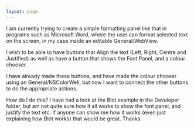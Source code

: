 ```yaml
---
layout: page
---
```


I am currently trying to create a simple formatting panel like that in programs such as Microsoft Word, where the user can format selected text on the screen, in my case inside an editable General/WebView.

I wish to be able to have buttons that Align the text (Left, Right, Centre and Justified) as well as have a button that shows the Font Panel, and a colour chooser.

I have already made these buttons, and have made the colour chooser using an General/NSColorWell, but now I want to connect the other buttons to do the appropriate actions.

How do I do this? I have had a look at the Blot example in the Developer folder, but am not quite sure how it all works to show the font panel, and justify the text etc. If anyone can show me how it works (even just explaining how Blot works) that would be great. Thanks.
